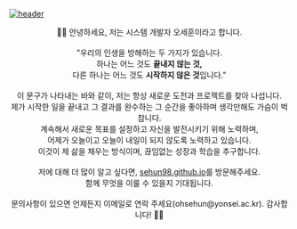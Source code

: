 <a href="https://sehun98.github.io/" target="_blank">![header](https://capsule-render.vercel.app/api?type=cylinder&color=DAFBE1&height150&section=header&text=Welcome%20to%20sehun's-nl-Github%20Story!👋&fontColor=338032&fontSize=40&animation=fadeIn&fontAlignY=28)</a>

<div align="center">
👨‍🎓 안녕하세요, 저는 시스템 개발자 오세훈이라고 합니다. 
</div><br>

<div align="center">
"우리의 인생을 방해하는 두 가지가 있습니다.<br>
하나는 어느 것도 <b>끝내지 않는 것,</b> <br>
다른 하나는 어느 것도 <b>시작하지 않은 것</b>입니다."
</div><br>

<div align="center">
이 문구가 나타내는 바와 같이, 저는 항상 새로운 도전과 프로젝트를 찾아 나섭니다.<br>
제가 시작한 일을 끝내고 그 결과를 완수하는 그 순간을 좋아하며 생각만해도 가슴이 벅찹니다.<br>
계속해서 새로운 목표를 설정하고 자신을 발전시키기 위해 노력하며,<br> 
어제가 오늘이고 오늘이 내일이 되지 않도록 노력하고 있습니다.<br>
이것이 제 삶을 채우는 방식이며, 끊임없는 성장과 학습을 추구합니다.
</div><br>

<div align="center">
저에 대해 더 많이 알고 싶다면, <a href="https://sehun98.github.io/" target="_blank">sehun98.github.io</a>를 방문해주세요.<br> 
함께 무엇을 이룰 수 있을지 기대됩니다.
</div><br>

<div align="center">
문의사항이 있으면 언제든지 이메일로 연락 주세요(ohsehun@yonsei.ac.kr). 감사합니다! 👨‍🎓
</div>
